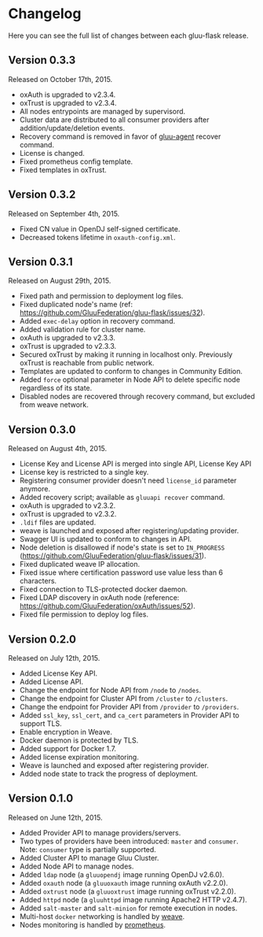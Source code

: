 Changelog
=========

Here you can see the full list of changes between each gluu-flask release.

Version 0.3.3
-------------

Released on October 17th, 2015.

* oxAuth is upgraded to v2.3.4.
* oxTrust is upgraded to v2.3.4.
* All nodes entrypoints are managed by supervisord.
* Cluster data are distributed to all consumer providers after addition/update/deletion events.
* Recovery command is removed in favor of [gluu-agent](https://github.com/GluuFederation/gluu-agent) recover command.
* License is changed.
* Fixed prometheus config template.
* Fixed templates in oxTrust.

Version 0.3.2
-------------

Released on September 4th, 2015.

* Fixed CN value in OpenDJ self-signed certificate.
* Decreased tokens lifetime in `oxauth-config.xml`.

Version 0.3.1
-------------

Released on August 29th, 2015.

* Fixed path and permission to deployment log files.
* Fixed duplicated node's name (ref: https://github.com/GluuFederation/gluu-flask/issues/32).
* Added `exec-delay` option in recovery command.
* Added validation rule for cluster name.
* oxAuth is upgraded to v2.3.3.
* oxTrust is upgraded to v2.3.3.
* Secured oxTrust by making it running in localhost only. Previously oxTrust is reachable from public network.
* Templates are updated to conform to changes in Community Edition.
* Added `force` optional parameter in Node API to delete specific node regardless of its state.
* Disabled nodes are recovered through recovery command, but excluded from weave network.

Version 0.3.0
-------------

Released on August 4th, 2015.

* License Key and License API is merged into single API, License Key API
* License key is restricted to a single key.
* Registering consumer provider doesn't need `license_id` parameter anymore.
* Added recovery script; available as `gluuapi recover` command.
* oxAuth is upgraded to v2.3.2.
* oxTrust is upgraded to v2.3.2.
* `.ldif` files are updated.
* weave is launched and exposed after registering/updating provider.
* Swagger UI is updated to conform to changes in API.
* Node deletion is disallowed if node's state is set to `IN_PROGRESS` (https://github.com/GluuFederation/gluu-flask/issues/31).
* Fixed duplicated weave IP allocation.
* Fixed issue where certification password use value less than 6 characters.
* Fixed connection to TLS-protected docker daemon.
* Fixed LDAP discovery in oxAuth node (reference: https://github.com/GluuFederation/oxAuth/issues/52).
* Fixed file permission to deploy log files.

Version 0.2.0
-------------

Released on July 12th, 2015.

* Added License Key API.
* Added License API.
* Change the endpoint for Node API from `/node` to `/nodes`.
* Change the endpoint for Cluster API from `/cluster` to `/clusters`.
* Change the endpoint for Provider API from `/provider` to `/providers`.
* Added `ssl_key`, `ssl_cert`, and `ca_cert` parameters in Provider API to support TLS.
* Enable encryption in Weave.
* Docker daemon is protected by TLS.
* Added support for Docker 1.7.
* Added license expiration monitoring.
* Weave is launched and exposed after registering provider.
* Added node state to track the progress of deployment.

Version 0.1.0
-------------

Released on June 12th, 2015.

* Added Provider API to manage providers/servers.
* Two types of providers have been introduced: `master` and `consumer`. Note: `consumer` type is partially supported.
* Added Cluster API to manage Gluu Cluster.
* Added Node API to manage nodes.
* Added `ldap` node (a `gluuopendj` image running OpenDJ v2.6.0).
* Added `oxauth` node (a `gluuoxauth` image running oxAuth v2.2.0).
* Added `oxtrust` node (a `gluuoxtrust` image running oxTrust v2.2.0).
* Added `httpd` node (a `gluuhttpd` image running Apache2 HTTP v2.4.7).
* Added `salt-master` and `salt-minion` for remote execution in nodes.
* Multi-host `docker` networking is handled by [weave](http://weave.works/).
* Nodes monitoring is handled by [prometheus](http://prometheus.io/).
